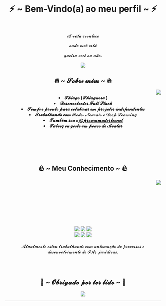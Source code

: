 <body>
  <center>
<h1 align="center">⚡ ~ Bem-Vindo(a) ao meu perfil ~ ⚡ </h1>
<br>
<div align="center">
 
  <p>𝓐 𝓿𝓲𝓭𝓪 𝓪𝓬𝓸𝓷𝓽𝓮𝓬𝓮</p>
  <p>𝓸𝓷𝓭𝓮 𝓿𝓸𝓬𝓮̂ 𝓮𝓼𝓽𝓪́</p>
  <p>𝓺𝓾𝓮𝓲𝓻𝓪 𝓿𝓸𝓬𝓮̂ 𝓸𝓾 𝓷𝓪̃𝓸.</p>
  
</div>
    <div align="center">
 <img src="https://media1.tenor.com/m/zGoBKgmlSz8AAAAC/iroh-hello.gif">
      </div>
   
   <div>
    <h2 align="center"> 🔥 ~ 𝓢𝓸𝓫𝓻𝓮 𝓶𝓲𝓶 ~ 🔥 </h2>
  <div align="center">
<img src="https://media0.giphy.com/media/v1.Y2lkPTc5MGI3NjExc2FvNjk4YzVnamk5YXg5NXJ3bWExYnp5dDhwczdvdHlyeWM2ZDNiaCZlcD12MV9pbnRlcm5hbF9naWZfYnlfaWQmY3Q9Zw/YSZ3CXhLzAz6dLEA1t/giphy.gif" align="right">
  </div>
<br>
<li><b>𝓣𝓱𝓲𝓪𝓰𝓸 ( 𝓣𝓱𝓲𝓪𝓰𝓾𝓮𝓻𝓪 )</b> </li>
<li><b>𝓓𝓮𝓼𝓮𝓷𝓿𝓸𝓵𝓿𝓮𝓭𝓸𝓻 𝓕𝓾𝓵𝓵 𝓢𝓽𝓪𝓬𝓴</b></li>
<li><b>𝓢𝓮𝓶𝓹𝓻𝓮 𝓹𝓻𝓸𝓷𝓽𝓸 𝓹𝓪𝓻𝓪 𝓬𝓸𝓵𝓪𝓫𝓸𝓻𝓪𝓼 𝓮𝓶 𝓹𝓻𝓸𝓳𝓮𝓽𝓸𝓼 𝓲𝓷𝓭𝓮𝓹𝓮𝓷𝓭𝓮𝓷𝓽𝓮𝓼</b></li>
<li><b>𝓣𝓻𝓪𝓫𝓪𝓵𝓱𝓪𝓷𝓭𝓸 𝓬𝓸𝓶</b> 𝓡𝓮𝓭𝓮𝓼 𝓝𝓮𝓾𝓻𝓪𝓲𝓼 𝓮 𝓓𝓮𝓮𝓹 𝓛𝓮𝓪𝓻𝓷𝓲𝓷𝓰</li>
<li><b>𝓣𝓪𝓶𝓫𝓮́𝓶 𝓼𝓸𝓾 𝓸<a href="https://github.com/programadorleonel"> @𝓹𝓻𝓸𝓰𝓻𝓪𝓶𝓪𝓭𝓸𝓻𝓵𝓮𝓸𝓷𝓮𝓵</a> </b></li>
<li><b>𝓣𝓪𝓵𝓿𝓮𝔃 𝓮𝓾 𝓰𝓸𝓼𝓽𝓮 𝓾𝓶 𝓹𝓸𝓾𝓬𝓸 𝓭𝓮 𝓐𝓿𝓪𝓽𝓪𝓻</b></li>
<br><br><br><br><br>
</div>



<h2 align="center">             🪨 ~ Meu Conhecimento ~ 🪨 </h2>
<p>
  <div align="center">
<img src="https://media1.tenor.com/m/SaNfwBhg48MAAAAC/avatar-the-last-airbender-toph.gif" align="right">
  </div>
</div>
<div>
  <br><br><br><br><br><br><br><br>
<p align="center"><img src="https://img.shields.io/badge/python%20-%233776AB.svg?&style=for-the-badge&logo=python&logoColor=white"/> <img src="https://img.shields.io/badge/html5%20-%23E34F26.svg?&style=for-the-badge&logo=html5&logoColor=white"/> <img src="https://img.shields.io/badge/css3%20-%231572B6.svg?&style=for-the-badge&logo=css3&logoColor=white"/><br>
  <img src="https://img.shields.io/badge/javascript%20-%23323330.svg?&style=for-the-badge&logo=javascript&logoColor=%23F7DF1E"/> <img src="https://img.shields.io/badge/git%20-%23F05033.svg?&style=for-the-badge&logo=git&logoColor=white"/> <img src="https://img.shields.io/badge/heroku%20-%23430098.svg?&style=for-the-badge&logo=heroku&logoColor=white"/> <br><br>
𝓐𝓽𝓾𝓪𝓵𝓶𝓮𝓷𝓽𝓮 𝓮𝓼𝓽𝓸𝓾 𝓽𝓻𝓪𝓫𝓪𝓵𝓱𝓪𝓷𝓭𝓸 𝓬𝓸𝓶 𝓪𝓾𝓽𝓸𝓶𝓪𝓬̧𝓪̃𝓸 𝓭𝓮 𝓹𝓻𝓸𝓬𝓮𝓼𝓼𝓸𝓼 𝓮 𝓭𝓮𝓼𝓮𝓷𝓿𝓸𝓵𝓿𝓲𝓶𝓮𝓷𝓽𝓸 𝓭𝓮 𝓘𝓐𝓼 𝓳𝓾𝓻𝓲́𝓭𝓲𝓬𝓪𝓼.
</p>
<br>
<br>
<div>
<h2 align="center">🌊 ~ 𝓞𝓫𝓻𝓲𝓰𝓪𝓭𝓸 𝓹𝓸𝓻 𝓽𝓮𝓻 𝓵𝓲𝓭𝓸 ~ 🌊</h2>
<div align="center">
<img src="https://media1.tenor.com/m/YHqmD1RTIgwAAAAC/zuko-gaang.gif">
</div>
<hr>
</div>
</div>
    </center>
</body>
